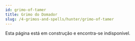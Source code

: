 ```yaml
---
id: grimo-of-tamer
title: Grimo do Domador
slug: /4-grimos-and-spells/hunter/grimo-of-tamer
---
```


Esta página está em construção e encontra-se indisponível.
